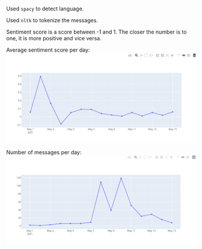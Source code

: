 Used `spacy` to detect language.

Used `nltk` to tokenize the messages.

Sentiment score is a score between -1 and 1. The closer the number is to one, it is more positive and vice versa.

Average sentiment score per day:
![Average sentiment score per day](./average_sentiment_score_per_day.png)

Number of messages per day:
![Number of messages per day](./message_count_per_day.png)